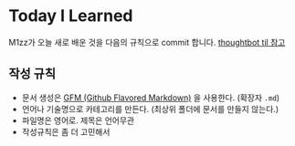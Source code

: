 # Today I Learned

M1zz가 오늘 새로 배운 것을 다음의 규칙으로 commit 합니다. [thoughtbot til 참고](https://github.com/thoughtbot/til)

## 작성 규칙
- 문서 생성은 [GFM (Github Flavored Markdown)](https://help.github.com/articles/github-flavored-markdown/) 을 사용한다. (확장자 `.md`)
- 언어나 기술명으로 카테고리를 만든다. (최상위 폴더에 문서를 만들지 않는다.)
- 파일명은 영어로. 제목은 언어무관
- 작성규칙은 좀 더 고민해서
